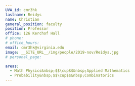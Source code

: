 ```yaml
---
UVA_id: cmr3hk
lastname: Reidys
name: Christian
general_position: faculty
position: Professor
office: 126 Kerchof Hall
# phone: 
# office_hours: 
email: cmr3hk@virginia.edu
image: __SITE_URL__/img/people/2019-nov/Reidys.jpg
# personal_page: 

areas:
  - Math Physics&nbsp;$$\cup$$&nbsp;Applied Mathematics
  - Probability&nbsp;$$\cup$$&nbsp;Combinatorics
---
```

